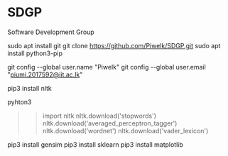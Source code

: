 # SDGP
Software Development Group 

sudo apt install git
git clone https://github.com/Piwelk/SDGP.git
sudo apt install python3-pip

git config --global user.name "Piwelk"
git config --global user.email "piumi.2017592@iit.ac.lk"


pip3 install nltk

pyhton3
>>import nltk
>>nltk.download('stopwords')
nltk.download('averaged_perceptron_tagger')
nltk.download('wordnet')
nltk.download('vader_lexicon')

pip3 install gensim
pip3 install sklearn
pip3 install matplotlib
